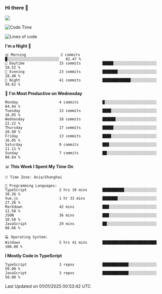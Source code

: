 ### Hi there 👋

<img src="https://github-readme-stats.vercel.app/api/top-langs/?username=lhvision"/>

<!--START_SECTION:waka-->
![Code Time](http://img.shields.io/badge/Code%20Time-35%20hrs%2058%20mins-blue)

![Lines of code](https://img.shields.io/badge/From%20Hello%20World%20I%27ve%20Written-62.5%20thousand%20lines%20of%20code-blue)

**I'm a Night 🦉** 

```text
🌞 Morning                2 commits           █░░░░░░░░░░░░░░░░░░░░░░░░   02.47 % 
🌆 Daytime                15 commits          █████░░░░░░░░░░░░░░░░░░░░   18.52 % 
🌃 Evening                23 commits          ███████░░░░░░░░░░░░░░░░░░   28.40 % 
🌙 Night                  41 commits          █████████████░░░░░░░░░░░░   50.62 % 
```
📅 **I'm Most Productive on Wednesday** 

```text
Monday                   4 commits           █░░░░░░░░░░░░░░░░░░░░░░░░   04.94 % 
Tuesday                  13 commits          ████░░░░░░░░░░░░░░░░░░░░░   16.05 % 
Wednesday                18 commits          ██████░░░░░░░░░░░░░░░░░░░   22.22 % 
Thursday                 17 commits          █████░░░░░░░░░░░░░░░░░░░░   20.99 % 
Friday                   13 commits          ████░░░░░░░░░░░░░░░░░░░░░   16.05 % 
Saturday                 9 commits           ███░░░░░░░░░░░░░░░░░░░░░░   11.11 % 
Sunday                   7 commits           ██░░░░░░░░░░░░░░░░░░░░░░░   08.64 % 
```


📊 **This Week I Spent My Time On** 

```text
🕑︎ Time Zone: Asia/Shanghai

💬 Programming Languages: 
TypeScript               2 hrs 10 mins       ██████████░░░░░░░░░░░░░░░   38.26 % 
Vue.js                   1 hr 33 mins        ███████░░░░░░░░░░░░░░░░░░   27.26 % 
Markdown                 42 mins             ███░░░░░░░░░░░░░░░░░░░░░░   12.58 % 
JSON                     36 mins             ███░░░░░░░░░░░░░░░░░░░░░░   10.58 % 
JavaScript               29 mins             ██░░░░░░░░░░░░░░░░░░░░░░░   08.66 % 

💻 Operating System: 
Windows                  5 hrs 41 mins       █████████████████████████   100.00 % 
```

**I Mostly Code in TypeScript** 

```text
TypeScript               3 repos             ████████████░░░░░░░░░░░░░   50.00 % 
JavaScript               3 repos             ████████████░░░░░░░░░░░░░   50.00 % 
```




 Last Updated on 01/01/2025 00:53:42 UTC
<!--END_SECTION:waka-->

